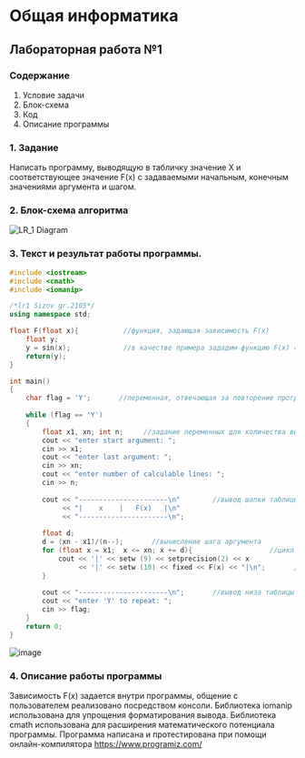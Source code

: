 # Общая информатика

## Лабораторная работа №1

### Содержание

1. Условие задачи
2. Блок-схема
3. Код
4. Описание программы

### 1. Задание

Написать программу, выводящую в табличку значение X и соответствующее значение F(x) с задаваемыми начальным, конечным значениями аргумента и шагом.

### 2. Блок-схема алгоритма

![LR_1 Diagram](https://user-images.githubusercontent.com/99638973/167578662-bbdfd0d4-403b-4571-b165-6c2cfaec4ba8.png)

### 3. Текст и результат работы программы.

```c++
#include <iostream>
#include <cmath>
#include <iomanip>

/*lr1 Sizov gr.2105*/
using namespace std;

float F(float x){           //функция, задающая зависимость F(x)
    float y;
    y = sin(x);             //в качестве примера зададим функцию F(x) = sin(x)
    return(y);
}

int main()
{
    char flag = 'Y';       //переменная, отвечающая за повторение программы
    
    while (flag == 'Y') 
    {
        float x1, xn; int n;     //задание переменных для количества вычисляемых строк, начального и конечного значений аргумента
        cout << "enter start argument: ";
        cin >> x1;
        cout << "enter last argument: ";
        cin >> xn;
        cout << "enter number of calculable lines: ";
        cin >> n;
      
        cout << "----------------------\n"        //вывод шапки таблицы
             << "|    x    |   F(x)   |\n"
             << "----------------------\n";
      
        float d;
        d = (xn - x1)/(n--);       //вычисление шага аргумента
        for (float x = x1;  x <= xn; x += d){                   //цикл для вывода строки таблицы
            cout << '|' << setw (9) << setprecision(2) << x             //вывод части с аргументом
                 << '|' << setw (10) << fixed << F(x) << "|\n";       //вывод части со значением функции
        }
       
        cout << "----------------------\n";       //вывод низа таблицы
        cout << "enter 'Y' to repeat: ";
        cin >> flag;
    }
    return 0;
}
```
![image](https://user-images.githubusercontent.com/99638973/167580696-bf4f2f21-431b-4a73-a0e3-2709d89d7195.png)

### 4. Описание работы программы

Зависимость F(x) задается внутри программы, общение с пользователем реализовано посредством консоли.
Библиотека iomanip использована для упрощения форматирования вывода.
Библиотека cmath использована для расширения математического потенциала программы.
Программа написана и протестирована при помощи онлайн-компилятора https://www.programiz.com/
